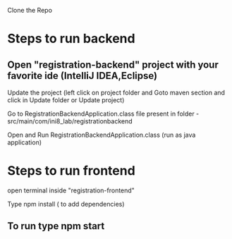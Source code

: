 Clone the Repo

# Steps to run backend 


## Open "registration-backend" project with your favorite ide (IntelliJ IDEA,Eclipse)

Update the project (left click on project folder and Goto  maven section and click in Update folder or Update project)


Go to RegistrationBackendApplication.class      file  present in folder -  src/main/com/ini8_lab/registrationbackend
 
Open and Run   RegistrationBackendApplication.class   (run as java application)

# Steps to run frontend
open terminal inside "registration-frontend"

Type npm install ( to add dependencies)
## To run type npm start 

